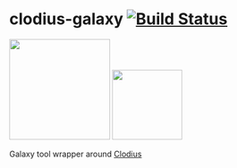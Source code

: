 # clodius-galaxy [![Build Status](https://travis-ci.org/scottx611x/clodius-galaxy.svg?branch=master)](https://travis-ci.org/scottx611x/clodius-galaxy)
<a href="https://anaconda.org/scottx611x/clodius"><img src="https://anaconda.org/scottx611x/clodius/badges/version.svg" width="180px"/></a>
<a href="https://testtoolshed.g2.bx.psu.edu/view/scottx611x/clodius"><img src="https://user-images.githubusercontent.com/5629547/31139091-7dc2af86-a83e-11e7-81d0-0b7d42803f3d.png" width="125px"/></a>


Galaxy tool wrapper around [Clodius](https://github.com/hms-dbmi/clodius)


